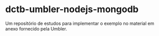 # dctb-umbler-nodejs-mongodb
Um repositório de estudos para implementar o exemplo no material em anexo fornecido pela Umbler.
